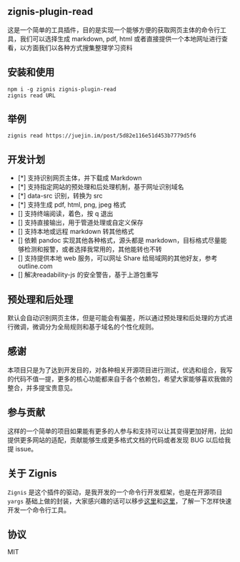 zignis-plugin-read
------------------

这是一个简单的工具插件，目的是实现一个能够方便的获取网页主体的命令行工具，我们可以选择生成 markdown, pdf, html 或者直接提供一个本地网址进行查看，以方面我们以各种方式搜集整理学习资料

## 安装和使用

```
npm i -g zignis zignis-plugin-read
zignis read URL
```

## 举例

```
zignis read https://juejin.im/post/5d82e116e51d453b7779d5f6

```

## 开发计划

- [*] 支持识别网页主体，并下载成 Markdown
- [*] 支持指定网站的预处理和后处理机制，基于网址识别域名
- [*] data-src 识别，转换为 src
- [*] 支持生成 pdf, html, png, jpeg 格式
- [] 支持终端阅读，着色，按 q 退出
- [] 支持直接输出，用于管道处理或自定义保存
- [] 支持本地或远程 markdown 转其他格式
- [] 依赖 pandoc 实现其他各种格式，源头都是 markdown，目标格式尽量能够检测和报警，或者选择我常用的，其他能转也不转 
- [] 支持提供本地 web 服务，可以网址 Share 给局域网的其他好友，参考 outline.com
- [] 解决readability-js 的安全警告，基于上游包重写

## 预处理和后处理

默认会自动识别网页主体，但是可能会有偏差，所以通过预处理和后处理的方式进行微调，微调分为全局规则和基于域名的个性化规则。

## 感谢

本项目只是为了达到开发目的，对各种相关开源项目进行测试，优选和组合，我写的代码不值一提，更多的核心功能都来自于各个依赖包，希望大家能够喜欢我做的整合，并多提宝贵意见。

## 参与贡献

这样的一个简单的项目如果能有更多的人参与和支持可以让其变得更加好用，比如提供更多网站的适配，贡献能够生成更多格式文档的代码或者发现 BUG 以后给我提 issue。

## 关于 Zignis

`Zignis` 是这个插件的驱动，是我开发的一个命令行开发框架，也是在开源项目 `yargs` 基础上做的封装，大家感兴趣的话可以移步[这里](https://zignis.js.org)和[这里](https://github.com/zhike-team/zignis-plugin-starter)，了解一下怎样快速开发一个命令行工具。


## 协议

MIT